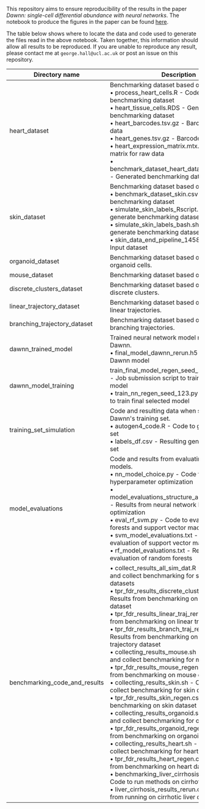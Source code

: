 ﻿This repository aims to ensure reproducibility of the results in the paper
_Dawnn: single-cell differential abundance with neural networks_. The notebook
to produce the figures in the paper can be found
[here](github.com/george-hall-ucl/dawnn_paper_results/blob/main/benchmarking_results.md).

The table below shows where to locate the data and code used to generate the
files read in the above notebook. Taken together, this information should allow
all results to be reproduced. If you are unable to reproduce any result, please
contact me at `george.hall@ucl.ac.uk` or post an issue on this repository.

| Directory name | Description | DOI |
| -------------- | ----------- | --- |
| heart\_dataset | Benchmarking dataset based on heart samples. <br> • process\_heart\_cells.R - Code to generate benchmarking dataset <br> • heart\_tissue\_cells.RDS - Generated benchmarking dataset <br> • heart\_barcodes.tsv.gz - Barcode list for raw data <br> • heart\_genes.tsv.gz - Barcode list for raw data <br> • heart\_expression\_matrix.mtx.gz - Expression matrix for raw data <br> • benchmark\_dataset\_heart\_data\_type\_labels.csv - Generated benchmarking dataset | 10.5522/04/22601260 |
| skin\_dataset | Benchmarking dataset based on skin cells. <br> • benchmark\_dataset\_skin.csv - Resulting benchmarking dataset <br> • simulate\_skin\_labels\_Rscript.R - R code to generate benchmarking dataset <br> • simulate\_skin\_labels\_bash.sh - Bash script to generate benchmarking dataset <br> • skin\_data\_end\_pipeline\_1458110522.rds - Input dataset | 10.5522/04/22607236 |
| organoid\_dataset | Benchmarking dataset based on bile duct organoid cells. | 10.5522/04/22612576 |
| mouse\_dataset | Benchmarking dataset based on mouse cells. | 10.5522/04/22614004 |
| discrete\_clusters\_dataset | Benchmarking dataset based on simulated discrete clusters. | 10.5522/04/22616590 |
| linear\_trajectory\_dataset | Benchmarking dataset based on simulated linear trajectories. | 10.5522/04/22616611 |
| branching\_trajectory\_dataset | Benchmarking dataset based on simulated branching trajectories. | 10.5522/04/22619851 |
| dawnn\_trained\_model | Trained neural network model needed to run Dawnn. <br> • final\_model\_dawnn\_rerun.h5 - Final trained Dawnn model | 10.5522/04/22241017 |
dawnn\_model\_training | train\_final\_model\_regen\_seed\_123\_job\_sub.sh - Job submission script to train final selected model <br> • train\_nn\_regen\_seed\_123.py - Python script to train final selected model | 10.5522/04/22633606
training\_set\_simulation | Code and resulting data when simulating Dawnn's training set. <br> • autogen4\_code.R - Code to generate training set <br> • labels\_df.csv - Resulting generated training set | 10.5522/04/22634200
model\_evaluations | Code and results from evaluating different models. <br> • nn\_model\_choice.py - Code for hyperparameter optimization <br> • model\_evaluations\_structure\_all\_nn\_results.txt - Results from neural network hyperparameter optimization <br> • eval\_rf\_svm.py - Code to evaluate random forests and support vector machines <br> • svm\_model\_evaluations.txt - Results from evaluation of support vector machines <br> • rf\_model\_evaluations.txt - Results from evaluation of random forests | 10.5522/04/22634416
benchmarking\_code\_and\_results | • collect\_results\_all\_sim\_dat.R - Code to run and collect benchmarking for simulated datasets <br> • tpr\_fdr\_results\_discrete\_clusters\_rerun.csv - Results from benchmarking on discrete clusters dataset <br> • tpr\_fdr\_results\_linear\_traj\_rerun.csv - Results from benchmarking on linear trajectory dataset <br> • tpr\_fdr\_results\_branch\_traj\_rerun.csv - Results from benchmarking on branching trajectory dataset <br> • collecting\_results\_mouse.sh - Code to run and collect benchmarking for mouse dataset <br> • tpr\_fdr\_results\_mouse\_regen.csv - Results from benchmarking on mouse dataset <br> • collecting\_results\_skin.sh - Code to run and collect benchmarking for skin dataset <br> • tpr\_fdr\_results\_skin\_regen.csv - Results from benchmarking on skin dataset <br> • collecting\_results\_organoid.sh - Code to run and collect benchmarking for organoid dataset <br> • tpr\_fdr\_results\_organoid\_regen.csv - Results from benchmarking on organoid dataset <br> • collecting\_results\_heart.sh - Code to run and collect benchmarking for heart dataset <br> • tpr\_fdr\_results\_heart\_regen.csv - Results from benchmarking on heart dataset <br> • benchmarking\_liver\_cirrhosis\_analysis.R - Code to run methods on cirrhotic liver dataset <br> • liver\_cirrhosis\_results\_rerun.csv - Results from running on cirrhotic liver dataset | 10.5522/04/22634470
